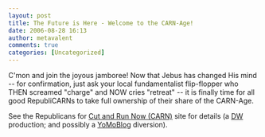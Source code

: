 ```yaml
---
layout: post
title: The Future is Here - Welcome to the CARN-Age!
date: 2006-08-28 16:13
author: metavalent
comments: true
categories: [Uncategorized]
---
```

C'mon and join the joyous jamboree! Now that Jebus has changed His mind -- for confirmation, just ask your local fundamentalist flip-flopper who THEN screamed "charge" and NOW cries "retreat" -- it is finally time for all good RepubliCARNs to take full ownership of their share of the CARN-Age.

See the Republicans for <a href="http://cutandrunnow.com/">Cut and Run Now (CARN)</a> site for details (a <a href="http://www.scripting.com/2006/08/28.html#When:10:13:33AM">DW</a> production; and possibly a <a href="http://www.yomoblog.com/">YoMoBlog</a> diversion).
